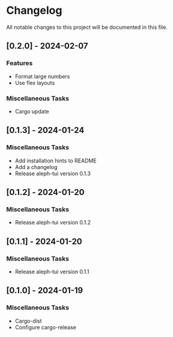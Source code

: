 # Changelog

All notable changes to this project will be documented in this file.

## [0.2.0] - 2024-02-07

### Features

- Format large numbers
- Use flex layouts

### Miscellaneous Tasks

- Cargo update

## [0.1.3] - 2024-01-24

### Miscellaneous Tasks

- Add installation hints to README
- Add a changelog
- Release aleph-tui version 0.1.3

## [0.1.2] - 2024-01-20

### Miscellaneous Tasks

- Release aleph-tui version 0.1.2

## [0.1.1] - 2024-01-20

### Miscellaneous Tasks

- Release aleph-tui version 0.1.1

## [0.1.0] - 2024-01-19

### Miscellaneous Tasks

- Cargo-dist
- Configure cargo-release

<!-- generated by git-cliff -->
